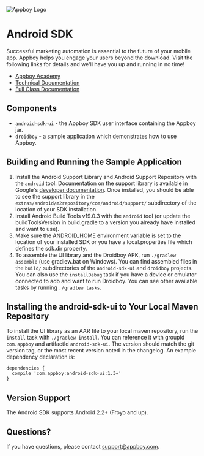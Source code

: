 ![Appboy Logo](http://www.appboy.com/assets/logo-cee4c217ff207f321cc7250f86a1037d.gif)

# Android SDK

Successful marketing automation is essential to the future of your mobile app. Appboy helps you engage your users beyond the download. Visit the following links for details and we'll have you up and running in no time!

- [Appboy Academy](http://www.appboy.com/academy "Appboy Academy")
- [Technical Documentation](http://documentation.appboy.com "Appboy Technical Documentation")
- [Full Class Documentation](http://appboy.github.io/appboy-android-sdk/javadocs/ "Appboy Android SDK Class Documentation")

## Components

- `android-sdk-ui` - the Appboy SDK user interface containing the Appboy jar.
- `droidboy` - a sample application which demonstrates how to use Appboy.

## Building and Running the Sample Application

1. Install the Android Support Library and Android Support Repository with the `android` tool. Documentation on the
   support library is available in Google's
   [developer documentation](https://developer.android.com/tools/support-library/setup.html). Once installed, you should
   be able to see the support library in the `extras/android/m2repository/com/android/support/` subdirectory of the
   location of your SDK installation.
2. Install Android Build Tools v19.0.3 with the `android` tool (or update the buildToolsVersion in build.gradle to a
   version you already have installed and want to use).
3. Make sure the ANDROID_HOME environment variable is set to the location of your installed SDK or you have a
   local.properties file which defines the sdk.dir property.
4. To assemble the UI library and the Droidboy APK, run `./gradlew assemble` (use gradlew.bat on Windows). You can find
   assembled files in the `build/` subdirectories of the `android-sdk-ui` and `droidboy` projects. You can also
   use the `installDebug` task if you have a device or emulator connected to adb and want to run Droidboy. You can see
   other available tasks by running `./gradlew tasks`.

## Installing the android-sdk-ui to Your Local Maven Repository
To install the UI library as an AAR file to your local maven repository, run the `install` task with
`./gradlew install`. You can reference it with groupId `com.appboy` and artifactId `android-sdk-ui`. The version should
match the git version tag, or the most recent version noted in the changelog. An example dependency declaration is:

```
dependencies {
  compile 'com.appboy:android-sdk-ui:1.3+'
}
```

## Version Support

The Android SDK supports Android 2.2+ (Froyo and up).

## Questions?

If you have questions, please contact [support@appboy.com](mailto:support@appboy.com).